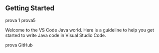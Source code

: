 ## Getting Started
prova 1
prova5

Welcome to the VS Code Java world. Here is a guideline to help you get started to write Java code in Visual Studio Code.

prova GitHub
